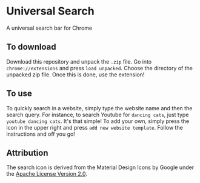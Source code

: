 # Universal Search
A universal search bar for Chrome

## To download
Download this repository and unpack the `.zip` file. Go into `chrome://extensions` and press `load unpacked`. Choose the directory of the unpacked zip file. Once this is done, use the extension!

## To use
To quickly search in a website, simply type the website name and then the search query. For instance, to search Youtube for `dancing cats`, just type `youtube dancing cats`. It's that simple! To add your own, simply press the icon in the upper right and press `add new website template`. Follow the instructions and off you go!

## Attribution
The search icon is derived from the Material Design Icons by Google under the [Apache License Version 2.0](https://www.apache.org/licenses/LICENSE-2.0.txt).
